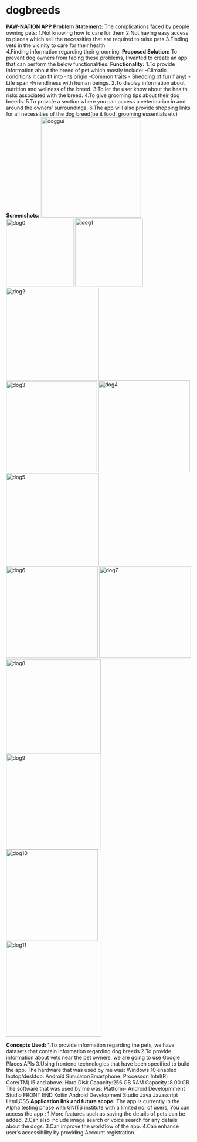 # dogbreeds
**PAW-NATION APP**
**Problem Statement:**
The complications faced by people owning pets: 
1.Not knowing how to care for them
2.Not having easy access to places which sell the necessities that are required to raise pets
3.Finding vets in the vicinity to care for their health  
4.Finding information regarding their grooming.
**Proposed Solution:**
To prevent dog owners from facing these problems, I wanted to create an app that can perform the below functionalities. 
**Functionality:**
1.To provide information about the breed of pet which mostly include:
        -Climatic conditions it can fit into
        -Its origin
        -Common traits
        - Shedding of fur(if any)
        -Life span
        -Friendliness with human beings.
2.To display information about nutrition and wellness of the breed.
3.To let the user know about the health risks associated with the breed.
4.To give grooming tips about their dog breeds.
5.To provide a section where you can access a veterinarian in and around the owners’ surroundings.
6.The app will also provide shopping links for all necessities of the dog breed(be it food, grooming essentials etc)
**Screenshots:**
<img width="273" alt="doggui" src="https://user-images.githubusercontent.com/69782520/148675738-fa788197-6fe6-4426-84a8-5d686b98c57e.png">
<img width="184" alt="dog0" src="https://user-images.githubusercontent.com/69782520/148675680-c02b7df5-fa3f-44ec-aca1-433eca1f962d.png">
<img width="185" alt="dog1" src="https://user-images.githubusercontent.com/69782520/148675694-d0aa325d-5092-4f02-b484-236ee76c1481.png">
<img width="253" alt="dog2" src="https://user-images.githubusercontent.com/69782520/148675702-7efe36aa-e6eb-4f54-8518-dabd8d5e8bd2.png">
<img width="248" alt="dog3" src="https://user-images.githubusercontent.com/69782520/148675715-181afc1e-6817-45d0-9228-89ae61579d7d.png">
<img width="249" alt="dog4" src="https://user-images.githubusercontent.com/69782520/148675717-0d9a26a1-3bca-4d76-8364-aee0a66efe19.png">
<img width="253" alt="dog5" src="https://user-images.githubusercontent.com/69782520/148675720-4ba8e897-e22d-4587-b63f-d27b1cb6a05c.png">
<img width="250" alt="dog6" src="https://user-images.githubusercontent.com/69782520/148675723-22325f37-a76d-4da1-bab5-b86ad758534c.png">
<img width="250" alt="dog7" src="https://user-images.githubusercontent.com/69782520/148675724-e09bbecf-faa9-4ef2-a859-e713d4402069.png">
<img width="258" alt="dog8" src="https://user-images.githubusercontent.com/69782520/148675727-96a2e43d-44b3-4e1b-90c8-ec84d56f6ba6.png">
<img width="259" alt="dog9" src="https://user-images.githubusercontent.com/69782520/148675731-b4acff93-996b-479b-a065-d720598b9b08.png">
<img width="250" alt="dog10" src="https://user-images.githubusercontent.com/69782520/148675733-9ccc4a3f-d829-4f86-b5d9-a7d8e99504e0.png">
<img width="260" alt="dog11" src="https://user-images.githubusercontent.com/69782520/148675735-a482744e-0416-4219-a479-e6d21e1dc1ab.png">

**Concepts Used:**
1.To provide information regarding the pets, we have datasets that contain information regarding dog breeds
2.To provide information about vets near the pet owners, we are going to use Google Places APIs
3.Using frontend technologies that have been specified to build the app.
The hardware that was used by me was:
Windows 10 enabled laptop/desktop.
Android Simulator/Smartphone.
Processor: Intel(R) Core(TM) i5 and above.
Hard Disk Capacity:256 GB
RAM Capacity	:8.00 GB
The software that was used by me was:
Platform- Android Developmment Studio
FRONT END
Kotlin
Android Development Studio
Java
Javascript
Html,CSS
**Application link and future scope:**
The app is currently in the Alpha testing phase with GNITS institute with a limited no. of users, You can access the app : 
1.More features such as saving the details of pets can be added.
2.Can also include image search or voice search for any details about the dogs.
3.Can improve the workflow of the app.
4.Can enhance user’s accessibility by providing Account registration.
